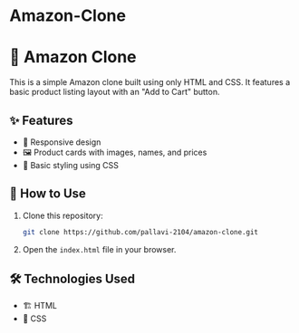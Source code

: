 # Amazon-Clone
# 🛒 Amazon Clone

This is a simple Amazon clone built using only HTML and CSS. It features a basic product listing layout with an "Add to Cart" button.

## ✨ Features
- 📱 Responsive design
- 🖼️ Product cards with images, names, and prices
- 🎨 Basic styling using CSS

## 🔧 How to Use
1. Clone this repository:
   ```sh
   git clone https://github.com/pallavi-2104/amazon-clone.git
   ```
2. Open the `index.html` file in your browser.

## 🛠️ Technologies Used
- 🏗️ HTML
- 🎨 CSS




